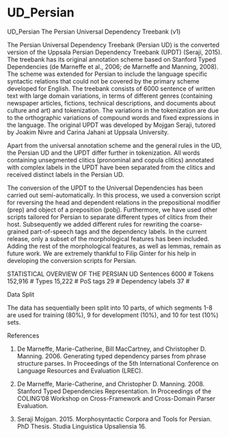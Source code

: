 # UD_Persian
UD_Persian
The Persian Universal Dependency Treebank (v1) 

The Persian Universal Dependency Treebank (Persian UD) is the converted version of the Uppsala 
Persian Dependency Treebank (UPDT) (Seraji, 2015). The treebank has its original annotation scheme 
based on Stanford Typed Dependencies (de Marneffe et al., 2006; de Marneffe and Manning, 2008). 
The scheme was extended for Persian to include the language specific syntactic relations that 
could not be covered by the primary scheme developed for English. The treebank consists of 6000 
sentence of written text with large domain variations, in terms of different genres (containing 
newspaper articles, fictions, technical descriptions, and documents about culture and art) and 
tokenization. The variations in the tokenization are due to the orthographic variations of compound 
words and fixed expressions in the language. The original UPDT was developed by Mojgan Seraji, 
tutored by Joakim Nivre and Carina Jahani at Uppsala University. 

Apart from the universal annotation scheme and the general rules in the UD, the Persian UD and the 
UPDT differ further in tokenization. All words containing unsegmented clitics (pronominal and copula 
clitics) annotated with complex labels in the UPDT have been separated from the clitics and received 
distinct labels in the Persian UD.

The conversion of the UPDT to the Universal Dependencies has been carried out semi-automatically. 
In this process, we used a conversion script for reversing the head and dependent relations in the 
prepositional modifier (prep) and object of a preposition (pobj). Furthermore, we have used other 
scripts tailored for Persian to separate different types of clitics from their host. Subsequently 
we added different rules for rewriting the coarse-grained part-of-speech tags and the dependency 
labels. In the current release, only a subset of the morphological features has been included. Adding 
the rest of the morphological features, as well as lemmas, remain as future work. We are extremely 
thankful to Filip Ginter for his help in developing the conversion scripts for Persian.


STATISTICAL OVERVIEW OF THE PERSIAN UD
Sentences           6000 #
Tokens              152,916 #
Types               15,222 #
PoS tags            29 #
Dependency labels   37 #


Data Split

The data has sequentially been split into 10 parts, of which segments 1-8 are used for training (80%), 
9 for development (10%), and 10 for test (10%) sets.


References

1. De Marneffe, Marie-Catherine, Bill MacCartney, and Christopher D. Manning. 2006. Generating typed 
dependency parses from phrase structure parses. In Proceedings of the 5th International Conference on 
Language Resources and Evaluation (LREC). 

2. De Marneffe, Marie-Catherine, and Christopher D. Manning. 2008. Stanford Typed Dependencies Representation. 
In Proceedings of the COLING’08 Workshop on Cross-Framework and Cross-Domain Parser Evaluation. 

3. Seraji Mojgan. 2015. Morphosyntactic Corpora and Tools for Persian. PhD Thesis. Studia Linguistica 
Upsaliensia 16. 


















